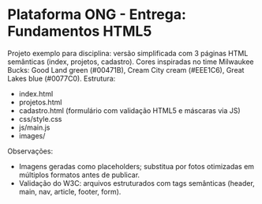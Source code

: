 # Plataforma ONG - Entrega: Fundamentos HTML5

Projeto exemplo para disciplina: versão simplificada com 3 páginas HTML semânticas (index, projetos, cadastro).
Cores inspiradas no time Milwaukee Bucks: Good Land green (#00471B), Cream City cream (#EEE1C6), Great Lakes blue (#0077C0).
Estrutura:
- index.html
- projetos.html
- cadastro.html (formulário com validação HTML5 e máscaras via JS)
- css/style.css
- js/main.js
- images/

Observações:
- Imagens geradas como placeholders; substitua por fotos otimizadas em múltiplos formatos antes de publicar.
- Validação do W3C: arquivos estruturados com tags semânticas (header, main, nav, article, footer, form).
